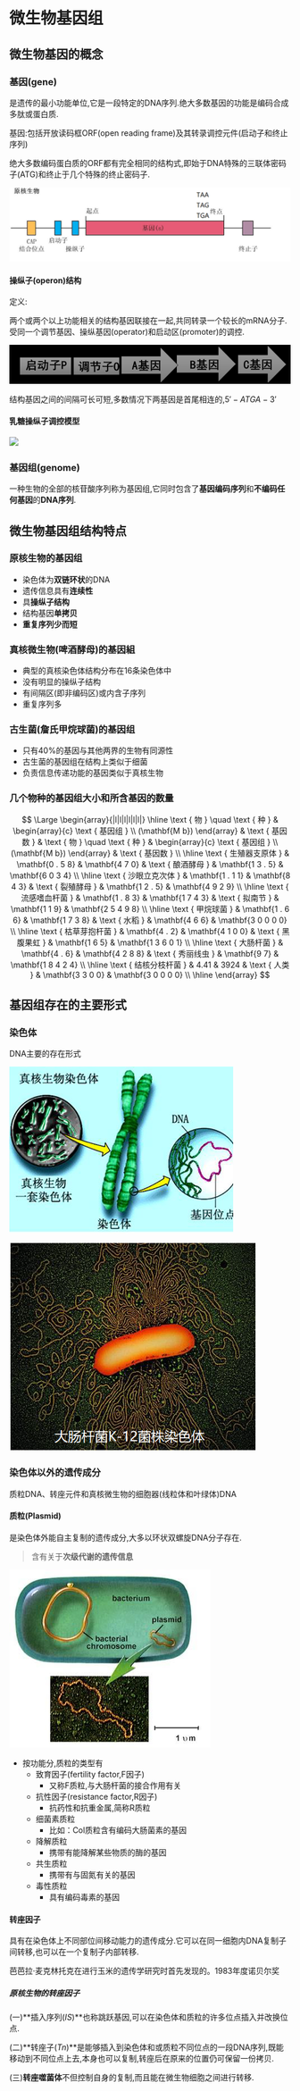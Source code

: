 # 微生物基因组

## 微生物基因的概念

### 基因(gene)

是遗传的最小功能单位,它是一段特定的DNA序列.绝大多数基因的功能是编码合成多肽或蛋白质.

基因:包括开放读码框ORF(open reading frame)及其转录调控元件(启动子和终止序列)

绝大多数编码蛋白质的ORF都有完全相同的结构式,即始于DNA特殊的三联体密码子(ATG)和终止于几个特殊的终止密码子.

![image-20210618112309937](image/image-20210618112309937.png)

#### 操纵子(operon)结构

定义:

两个或两个以上功能相关的结构基因联接在一起,共同转录一个较长的mRNA分子.受同一个调节基因、操纵基因(operator)和启动区(promoter)的调控.

![image-20210618112821713](image/image-20210618112821713.png)

结构基因之间的间隔可长可短,多数情况下两基因是首尾相连的,$5'-ATGA-3'$

#### 乳糖操纵子调控模型

![](image/乳糖操纵子.png)

### 基因组(genome)

一种生物的全部的核苷酸序列称为基因组,它同时包含了**基因编码序列**和**不编码任何基因**的**DNA序列**.

## 微生物基因组结构特点

### 原核生物的基因组

+   染色体为**双链环状**的DNA
+   遗传信息具有**连续性**
+   具**操纵子结构**
+   结构基因**单拷贝**
+   **重复序列少而短**

### 真核微生物(啤酒酵母)的基因組

+   典型的真核染色体结构分布在16条染色体中
+   没有明显的操纵子结构
+   有间隔区(即非编码区)或内含子序列
+   重复序列多

### 古生菌(詹氏甲烷球菌)的基因组

+   只有$40\%$的基因与其他两界的生物有同源性
+   古生菌的基因组在结构上类似于细菌
+   负责信息传递功能的基因类似于真核生物

### 几个物种的基因组大小和所含基因的数量

$$
\Large \begin{array}{|l|l|l|l|l|l|}
\hline \text { 物 } \quad \text { 种 } & \begin{array}{c}
\text { 基因组 } \\
(\mathbf{M b})
\end{array} & \text { 基因数 } & \text { 物 } \quad \text { 种 } & \begin{array}{c}
\text { 基因组 } \\
(\mathbf{M b})
\end{array} & \text { 基因数 } \\
\hline \text { 生殖器支原体 } & \mathbf{0 . 5 8} & \mathbf{4 7 0} & \text { 酿酒酵母 } & \mathbf{1 3 . 5} & \mathbf{6 0 3 4} \\
\hline \text { 沙眼立克次体 } & \mathbf{1 . 1 1} & \mathbf{8 4 3} & \text { 裂殖酵母 } & \mathbf{1 2 . 5} & \mathbf{4 9 2 9} \\
\hline \text { 流感嗜血杆菌 } & \mathbf{1 . 8 3} & \mathbf{1 7 4 3} & \text { 拟南节 } & \mathbf{1 1 9} & \mathbf{2 5 4 9 8} \\
\hline \text { 甲烷球菌 } & \mathbf{1 . 6 6} & \mathbf{1 7 3 8} & \text { 水稻 } & \mathbf{4 6 6} & \mathbf{3 0 0 0 0} \\
\hline \text { 枯草芽抱杆菌 } & \mathbf{4 . 2} & \mathbf{4 1 0 0} & \text { 黑腹果虹 } & \mathbf{1 6 5} & \mathbf{1 3 6 0 1} \\
\hline \text { 大肠杆菌 } & \mathbf{4 . 6} & \mathbf{4 2 8 8} & \text { 秀丽线虫 } & \mathbf{9 7} & \mathbf{1 8 4 2 4} \\
\hline \text { 结核分枝杆菌 } & 4.41 & 3924 & \text { 人类 } & \mathbf{3 3 0 0} & \mathbf{3 0 0 0 0} \\
\hline
\end{array}
$$

## 基因组存在的主要形式

### 染色体

DNA主要的存在形式

![image-20210618135809251](image/image-20210618135809251.png)

![image-20210618135814015](image/image-20210618135814015.png)

### 染色体以外的遗传成分

质粒DNA、转座元件和真核微生物的细胞器(线粒体和叶绿体)DNA

#### 质粒(Plasmid)

是染色体外能自主复制的遗传成分,大多以环状双螺旋DNA分子存在.

>    含有关于**次级代谢的遗传信息**

![image-20210618135953223](image/image-20210618135953223.png)

+   按功能分,质粒的类型有
    +   致育因子(fertility factor,F因子)
        +   又称F质粒,与大肠杆菌的接合作用有关
    +   抗性因子(resistance factor,R因子)
        +   抗药性和抗重金属,简称R质粒
    +   细菌素质粒
        +   比如：Col质粒含有编码大肠菌素的基因
    +   降解质粒
        +   携带有能降解某些物质的酶的基因
    +   共生质粒
        +   携带有与固氮有关的基因
    +   毒性质粒
        +   具有编码毒素的基因

#### 转座因子

具有在染色体上不同部位间移动能力的遗传成分.它可以在同一细胞内DNA复制子间转移,也可以在一个复制子内部转移.

芭芭拉·麦克林托克在进行玉米的遗传学研究时首先发现的。1983年度诺贝尔奖

##### 原核生物的转座因子

(一)**插入序列($IS$)**也称跳跃基因,可以在染色体和质粒的许多位点插入并改换位点.

(二)**转座子($Tn$)**是能够插入到染色体和或质粒不同位点的一段DNA序列,既能移动到不同位点上去,本身也可以复制,转座后在原来的位置仍可保留一份拷贝.

(三)**转座噬菌体**不但控制自身的复制,而且能在微生物细胞之间进行转移.

